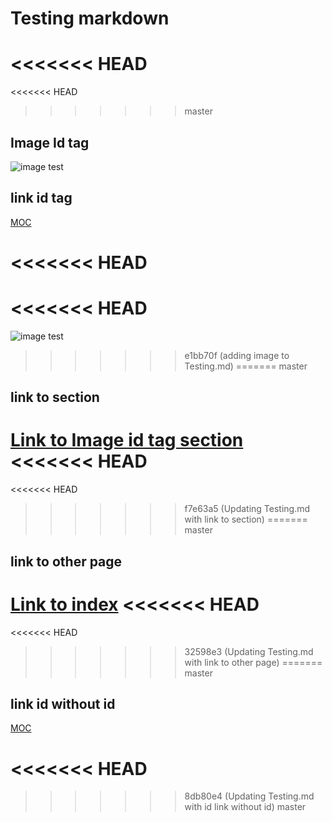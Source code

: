 # Testing markdown

<<<<<<< HEAD
=======
<<<<<<< HEAD
>>>>>>> master
## Image Id tag

![image test][image1]

[image1]: images/cat.ico

## link id tag

[MOC][MOCLink]

[MOCLink]: https://massopen.cloud/
<<<<<<< HEAD
=======
<<<<<<< HEAD
=======
![image test][image1]

[image1]: images/cat.ico
>>>>>>> e1bb70f (adding image to Testing.md)
=======
>>>>>>> master

## link to section

[Link to Image id tag section](#image-id-tag)
<<<<<<< HEAD
=======
<<<<<<< HEAD
>>>>>>> f7e63a5 (Updating Testing.md with link to section)
=======
>>>>>>> master

## link to other page

[Link to index](index.md "if converted to html will need to change this to .html")
<<<<<<< HEAD
=======
<<<<<<< HEAD
>>>>>>> 32598e3 (Updating Testing.md with link to other page)
=======
>>>>>>> master

## link id without id

[MOC][]

[MOC]: https://massopen.cloud/
<<<<<<< HEAD
=======
>>>>>>> 8db80e4 (Updating Testing.md with id link without id)
>>>>>>> master
